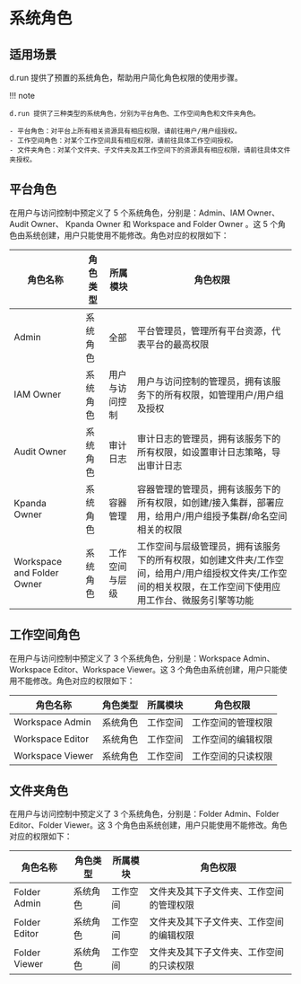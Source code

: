 # 系统角色

## 适用场景

d.run 提供了预置的系统角色，帮助用户简化角色权限的使用步骤。

!!! note

    d.run 提供了三种类型的系统角色，分别为平台角色、工作空间角色和文件夹角色。

    - 平台角色：对平台上所有相关资源具有相应权限，请前往用户/用户组授权。
    - 工作空间角色：对某个工作空间具有相应权限，请前往具体工作空间授权。
    - 文件夹角色：对某个文件夹、子文件夹及其工作空间下的资源具有相应权限，请前往具体文件夹授权。

## 平台角色

在用户与访问控制中预定义了 5 个系统角色，分别是：Admin、IAM Owner、Audit Owner、 Kpanda Owner 和 Workspace and Folder Owner 。这 5 个角色由系统创建，用户只能使用不能修改。角色对应的权限如下：

| 角色名称                   | 角色类型 | 所属模块       | 角色权限                                                                                                                                                      |
| -------------------------- | -------- | -------------- | ------------------------------------------------------------------------------------------------------------------------------------------------------------- |
| Admin                      | 系统角色 | 全部           | 平台管理员，管理所有平台资源，代表平台的最高权限                                                                                                              |
| IAM Owner                  | 系统角色 | 用户与访问控制 | 用户与访问控制的管理员，拥有该服务下的所有权限，如管理用户/用户组及授权                                                                                       |
| Audit Owner                | 系统角色 | 审计日志       | 审计日志的管理员，拥有该服务下的所有权限，如设置审计日志策略，导出审计日志                                                                                    |
| Kpanda Owner               | 系统角色 | 容器管理       | 容器管理的管理员，拥有该服务下的所有权限，如创建/接入集群，部署应用，给用户/用户组授予集群/命名空间相关的权限                                                 |
| Workspace and Folder Owner | 系统角色 | 工作空间与层级 | 工作空间与层级管理员，拥有该服务下的所有权限，如创建文件夹/工作空间，给用户/用户组授权文件夹/工作空间的相关权限，在工作空间下使用应用工作台、微服务引擎等功能 |

## 工作空间角色

在用户与访问控制中预定义了 3 个系统角色，分别是：Workspace Admin、Workspace Editor、Workspace Viewer。这 3 个角色由系统创建，用户只能使用不能修改。角色对应的权限如下：

| 角色名称         | 角色类型 | 所属模块 | 角色权限           |
| ---------------- | -------- | -------- | ------------------ |
| Workspace Admin  | 系统角色 | 工作空间 | 工作空间的管理权限 |
| Workspace Editor | 系统角色 | 工作空间 | 工作空间的编辑权限 |
| Workspace Viewer | 系统角色 | 工作空间 | 工作空间的只读权限 |

## 文件夹角色

在用户与访问控制中预定义了 3 个系统角色，分别是：Folder Admin、Folder Editor、Folder Viewer。这 3 个角色由系统创建，用户只能使用不能修改。角色对应的权限如下：

| 角色名称      | 角色类型 | 所属模块 | 角色权限                                 |
| ------------- | -------- | -------- | ---------------------------------------- |
| Folder Admin  | 系统角色 | 工作空间 | 文件夹及其下子文件夹、工作空间的管理权限 |
| Folder Editor | 系统角色 | 工作空间 | 文件夹及其下子文件夹、工作空间的编辑权限 |
| Folder Viewer | 系统角色 | 工作空间 | 文件夹及其下子文件夹、工作空间的只读权限 |
